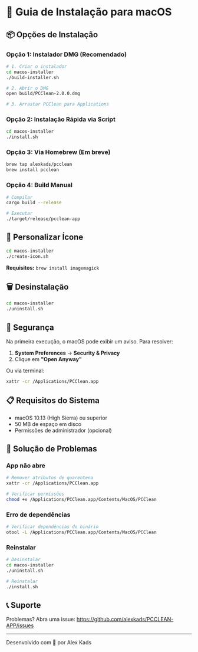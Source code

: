 # 🍎 Guia de Instalação para macOS

## 📦 Opções de Instalação

### Opção 1: Instalador DMG (Recomendado)

```bash
# 1. Criar o instalador
cd macos-installer
./build-installer.sh

# 2. Abrir o DMG
open build/PCClean-2.0.0.dmg

# 3. Arrastar PCClean para Applications
```

### Opção 2: Instalação Rápida via Script

```bash
cd macos-installer
./install.sh
```

### Opção 3: Via Homebrew (Em breve)

```bash
brew tap alexkads/pcclean
brew install pcclean
```

### Opção 4: Build Manual

```bash
# Compilar
cargo build --release

# Executar
./target/release/pcclean-app
```

## 🎨 Personalizar Ícone

```bash
cd macos-installer
./create-icon.sh
```

**Requisitos:** `brew install imagemagick`

## 🗑️ Desinstalação

```bash
cd macos-installer
./uninstall.sh
```

## 🔐 Segurança

Na primeira execução, o macOS pode exibir um aviso. Para resolver:

1. **System Preferences** → **Security & Privacy**
2. Clique em **"Open Anyway"**

Ou via terminal:
```bash
xattr -cr /Applications/PCClean.app
```

## 📋 Requisitos do Sistema

- macOS 10.13 (High Sierra) ou superior
- 50 MB de espaço em disco
- Permissões de administrador (opcional)

## 🐛 Solução de Problemas

### App não abre

```bash
# Remover atributos de quarentena
xattr -cr /Applications/PCClean.app

# Verificar permissões
chmod +x /Applications/PCClean.app/Contents/MacOS/PCClean
```

### Erro de dependências

```bash
# Verificar dependências do binário
otool -L /Applications/PCClean.app/Contents/MacOS/PCClean
```

### Reinstalar

```bash
# Desinstalar
cd macos-installer
./uninstall.sh

# Reinstalar
./install.sh
```

## 📞 Suporte

Problemas? Abra uma issue:
https://github.com/alexkads/PCCLEAN-APP/issues

---

Desenvolvido com 💜 por Alex Kads
